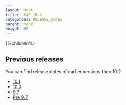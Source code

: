 ```yaml
---
layout: post
title:  XAP 10.2
categories: RELEASE_NOTES
parent: none
weight: 80
---
```





{%children%}


## Previous releases

You can find release notes of earlier versions then 10.2


- [10.1](/xap101.html)
- [10.0](/xap100.html)
- [9.7](/xap97.html)
- [Pre 9.7](http://wiki.gigaspaces.com/wiki/display/RN/GigaSpaces+Release+Notes)

